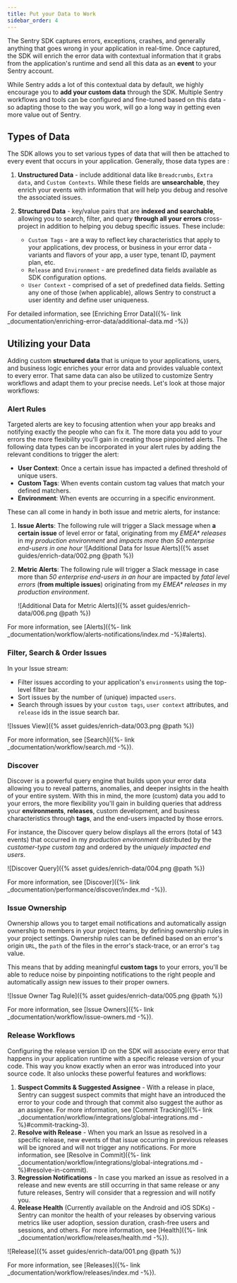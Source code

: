 ```yaml
---
title: Put your Data to Work
sidebar_order: 4
---
```


The Sentry SDK captures errors, exceptions, crashes, and generally anything that goes wrong in your application in real-time.
Once captured, the SDK will enrich the error data with contextual information that it grabs from the application's runtime and send all this data as an **event** to your Sentry account.

While Sentry adds a lot of this contextual data by default, we highly encourage you to **add your custom data** through the SDK. Multiple Sentry workflows and tools can be configured and fine-tuned based on this data - so adapting those to the way you work, will go a long way in getting even more value out of Sentry.

## Types of Data

The SDK allows you to set various types of data that will then be attached to every event that occurs in your application. Generally, those data types are :

1. **Unstructured Data** - include additional data like `Breadcrumbs`, `Extra data`, and `Custom Contexts`. While these fields are **unsearchable**, they enrich your events with information that will help you debug and resolve the associated issues.

2. **Structured Data** - key/value pairs that are **indexed and searchable**, allowing you to search, filter, and query **through all your errors** cross-project in addition to helping you debug specific issues. These include:

    - `Custom Tags` - are a way to reflect key characteristics that apply to your applications, dev process, or business in your error data - variants and flavors of your app, a user type, tenant ID, payment plan, etc.
    - `Release` and `Environment` - are predefined data fields available as SDK configuration options.
    - `User Context` - comprised of a set of predefined data fields. Setting any one of those (when applicable), allows Sentry to construct a user identity and define user uniqueness.

For detailed information, see [Enriching Error Data]({%- link _documentation/enriching-error-data/additional-data.md -%})

## Utilizing your Data

Adding custom **structured data** that is unique to your applications, users, and business logic enriches your error data and provides valuable context to every error. That same data can also be utilized to customize Sentry workflows and adapt them to your precise needs. Let's look at those major workflows:

### Alert Rules

Targeted alerts are key to focusing attention when your app breaks and notifying exactly the people who can fix it. The more data you add to your errors the more flexibility you'll gain in creating those pinpointed alerts. The following data types can be incorporated in your alert rules by adding the relevant conditions to trigger the alert:

- **User Context**: Once a certain issue has impacted a defined threshold of unique users.
- **Custom Tags**: When events contain custom tag values that match your defined matchers.
- **Environment**: When events are occurring in a specific environment.

These can all come in handy in both issue and metric alerts, for instance:

1. **Issue Alerts**: The following rule will trigger a Slack message when **a certain issue** of level error or fatal, originating from my _EMEA* releases_ in my _production environment_ and _impacts more than 50 enterprise end-users in one hour_
    ![Additional Data for Issue Alerts]({% asset guides/enrich-data/002.png @path %})

2. **Metric Alerts**: The following rule will trigger a Slack message in case more than _50 enterprise end-users in an hour_ are impacted by _fatal level errors_ (**from multiple issues**) originating from my _EMEA* releases_ in my _production environment_.

    ![Additional Data for Metric Alerts]({% asset guides/enrich-data/006.png @path %})

For more information, see [Alerts]({%- link _documentation/workflow/alerts-notifications/index.md -%}#alerts).

### Filter, Search & Order Issues

In your Issue stream:

- Filter issues according to your application's `environments` using the top-level filter bar.
- Sort issues by the number of (unique) impacted `users`.
- Search through issues by your `custom tags`, `user context` attributes, and `release` ids in the issue search bar.

![Issues View]({% asset guides/enrich-data/003.png @path %})

For more information, see [Search]({%- link _documentation/workflow/search.md -%}).

### Discover

Discover is a powerful query engine that builds upon your error data allowing you to reveal patterns, anomalies, and deeper insights in the health of your entire system. With this in mind, the more (custom) data you add to your errors, the more flexibility you'll gain in building queries that address your **environments**, **releases**, custom development, and business characteristics through **tags**, and the end-users impacted by those errors.

For instance, the Discover query below displays all the errors (total of 143 events) that occurred in my _production environment_ distributed by the _customer-type custom tag_ and ordered by the _uniquely impacted end users_.

![Discover Query]({% asset guides/enrich-data/004.png @path %})

For more information, see [Discover]({%- link _documentation/performance/discover/index.md -%}).

### Issue Ownership

Ownership allows you to target email notifications and automatically assign ownership to members in your project teams, by defining ownership rules in your project settings. Ownership rules can be defined based on an error's origin `URL`, the `path` of the files in the error's stack-trace, or an error's `tag` value.

This means that by adding meaningful **custom tags** to your errors, you'll be able to reduce noise by pinpointing notifications to the right people and automatically assign new issues to their proper owners.

![Issue Owner Tag Rule]({% asset guides/enrich-data/005.png @path %})

For more information, see [Issue Owners]({%- link _documentation/workflow/issue-owners.md -%}).

### Release Workflows

Configuring the release version ID on the SDK will associate every error that happens in your application runtime with a specific release version of your code. This way you know exactly when an error was introduced into your source code. It also unlocks these powerful features and workflows:  

1. **Suspect Commits & Suggested Assignee** - With a release in place, Sentry can suggest suspect commits that might have an introduced the error to your code and through that commit also suggest the author as an assignee. For more information, see [Commit Tracking]({%- link _documentation/workflow/integrations/global-integrations.md -%}#commit-tracking-3).
2. **Resolve with Release** - When you mark an Issue as resolved in a specific release, new events of that issue occurring in previous releases will be ignored and will not trigger any notifications. For more information, see [Resolve in Commit]({%- link _documentation/workflow/integrations/global-integrations.md -%}#resolve-in-commit).
3. **Regression Notifications** - In case you marked an issue as resolved in a release and new events are still occurring in that same release or any future releases, Sentry will consider that a regression and will notify you.
4. **Release Health** (Currently available on the Android and iOS SDKs) - Sentry can monitor the health of your releases by observing various metrics like user adoption, session duration, crash-free users and sessions, and others. For more information, see [Health]({%- link _documentation/workflow/releases/health.md -%}).

![Release]({% asset guides/enrich-data/001.png @path %})

For more information, see [Releases]({%- link _documentation/workflow/releases/index.md -%}).
